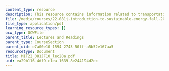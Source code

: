 ```yaml
---
content_type: resource
description: This resource contains information related to transportation.
file: /media/courses/22-081j-introduction-to-sustainable-energy-fall-2010/ea29b1164df9c1ea16398e244194d2ec_MIT22_081JF10_lec20a.pdf
file_type: application/pdf
learning_resource_types: []
ocw_type: OCWFile
parent_title: Lectures and Readings
parent_type: CourseSection
parent_uid: e7a00e10-1594-2743-50ff-a5b52e167aa5
resourcetype: Document
title: MIT22_081JF10_lec20a.pdf
uid: ea29b116-4df9-c1ea-1639-8e244194d2ec
---
```

